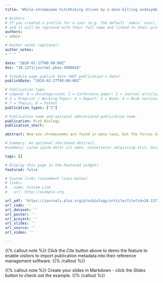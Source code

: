 ```yaml
---
title: "Whole-chromosome hitchhiking driven by a male-killing endosymbiont"

# Authors
# If you created a profile for a user (e.g. the default `admin` user), write the username (folder name) here 
# and it will be replaced with their full name and linked to their profile.
authors:
- admin

# Author notes (optional)
author_notes:
- " "

date: "2020-02-27T00:00:00Z"
doi: "10.1371/journal.pbio.3000610"

# Schedule page publish date (NOT publication's date).
publishDate: "2020-02-27T00:00:00Z"

# Publication type.
# Legend: 0 = Uncategorized; 1 = Conference paper; 2 = Journal article;
# 3 = Preprint / Working Paper; 4 = Report; 5 = Book; 6 = Book section;
# 7 = Thesis; 8 = Patent
publication_types: ["2"]

# Publication name and optional abbreviated publication name.
publication: PLoS Biology
publication_short:

abstract: Neo-sex chromosomes are found in many taxa, but the forces driving their emergence and spread are poorly understood. The female-specific neo-W chromosome of the African monarch (or queen) butterfly Danaus chrysippus presents an intriguing case study because it is restricted to a single ‘contact zone’ population, involves a putative colour patterning supergene, and co-occurs with infection by the male-killing endosymbiont Spiroplasma. We investigated the origin and evolution of this system using whole genome sequencing. We first identify the ‘BC supergene’, a broad region of suppressed recombination across nearly half a chromosome, which links two colour patterning loci. Association analysis suggests that the genes yellow and arrow in this region control the forewing colour pattern differences between D. chrysippus subspecies. We then show that the same chromosome has recently formed a neo-W that has spread through the contact zone within approximately 2,200 years. We also assembled the genome of the male-killing Spiroplasma, and find that it shows perfect genealogical congruence with the neo-W, suggesting that the neo-W has hitchhiked to high frequency as the male-killer has spread through the population. The complete absence of female crossing-over in the Lepidoptera causes whole-chromosome hitchhiking of a single neo-W haplotype, carrying a single allele of the BC supergene and dragging multiple non-synonymous mutations to high frequency. This has created a population of infected females that all carry the same recessive colour patterning allele, making the phenotypes of each successive generation highly dependent on uninfected male immigrants. Our findings show how hitchhiking can occur between the physically unlinked genomes of host and endosymbiont, with dramatic consequences.

# Summary. An optional shortened abstract.
#summary: Lorem ipsum dolor sit amet, consectetur adipiscing elit. Duis posuere tellus ac convallis placerat. Proin tincidunt magna sed ex sollicitudin condimentum.

tags: []

# Display this page in the Featured widget?
featured: false

# Custom links (uncomment lines below)
# links:
# - name: Custom Link
#   url: http://example.org

url_pdf: 'https://journals.plos.org/plosbiology/article/file?id=10.1371/journal.pbio.3000610&type=printable'
url_code: ''
url_dataset: ''
url_poster: ''
url_project: ''
url_slides: ''
url_source: ''
url_video: ''

---
```


{{% callout note %}}
Click the *Cite* button above to demo the feature to enable visitors to import publication metadata into their reference management software.
{{% /callout %}}

{{% callout note %}}
Create your slides in Markdown - click the *Slides* button to check out the example.
{{% /callout %}}
